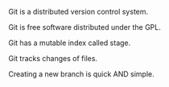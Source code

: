 Git is a distributed version control system.

Git is free software distributed under the GPL.

Git has a mutable index called stage.

Git tracks changes of files.

Creating a new branch is quick AND simple.

